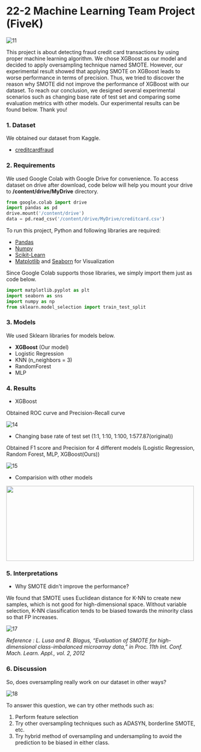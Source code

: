 # 22-2 Machine Learning Team Project (FiveK)
![11](https://user-images.githubusercontent.com/80759204/208238456-7ee65f32-ecff-4525-bbf7-7369a9aa5c0c.JPG)

This project is about detecting fraud credit card transactions by using proper machine learning algorithm. We chose XGBoost as our model and decided to apply oversampling technique named SMOTE. However, our experimental result showed that applying SMOTE on XGBoost leads to worse performance in terms of precision. Thus, we tried to discover the reason why SMOTE did not improve the performance of XGBoost with our dataset. To reach our conclusion, we designed several experimental scenarios such as changing base rate of test set and comparing some evaluation metrics with other models. Our experimental results can be found below. Thank you!

### 1. Dataset

  We obtained our dataset from Kaggle.
  * [creditcardfraud](https://www.kaggle.com/datasets/mlg-ulb/creditcardfraud)

### 2. Requirements
  We used Google Colab with Google Drive for convenience. To access dataset on drive after download, code below will help you mount your drive to **/content/drive/MyDrive** directory.

```python
from google.colab import drive
import pandas as pd
drive.mount('/content/drive')
data = pd.read_csv('/content/drive/MyDrive/creditcard.csv')
```

  To run this project, Python and following libraries are required:
  * [Pandas](https://pandas.pydata.org/)
  * [Numpy](https://numpy.org/)
  * [Scikit-Learn](https://scikit-learn.org/stable/)
  * [Matplotlib](https://matplotlib.org/) and [Seaborn](https://seaborn.pydata.org/) for Visualization

  Since Google Colab supports those libraries, we simply import them just as code below.
```python
import matplotlib.pyplot as plt
import seaborn as sns
import numpy as np
from sklearn.model_selection import train_test_split
```

### 3. Models 
We used Sklearn libraries for models below.

* **XGBoost** (Our model)
* Logistic Regression
* KNN (n_neighbors = 3)
* RandomForest
* MLP

### 4. Results

* XGBoost 

Obtained ROC curve and Precision-Recall curve

![14](https://user-images.githubusercontent.com/80759204/208238636-b9b5bd12-190c-451a-b23e-4bd12223fde9.JPG)


* Changing base rate of test set (1:1, 1:10, 1:100, 1:577.87(original))

Obtained F1 score and Precision for 4 different models (Logistic Regression, Random Forest, MLP, XGBoost(Ours))

![15](https://user-images.githubusercontent.com/80759204/208238707-607dfec5-295a-4b5e-9996-ea1ef4d070c3.JPG)




* Comparision with other models

<img src="https://user-images.githubusercontent.com/80759204/208238764-be4e4b37-b789-48d7-be0a-299ca0263de1.JPG"  width="500" height="200">

### 5. Interpretations

* Why SMOTE didn't improve the performance?

We found that SMOTE uses Euclidean distance for K-NN to create new samples, which is not good for high-dimensional space. Without variable selection, K-NN classification tends to be biased towards the minority class so that FP increases.

![17](https://user-images.githubusercontent.com/80759204/208238892-881c6790-0d40-4b6c-bcf2-6bc48ad59523.JPG)

_Reference : L. Lusa and R. Blagus, “Evaluation of SMOTE for high-dimensional class-imbalanced microarray data,” in Proc. 11th Int. Conf. Mach. Learn. Appl., vol. 2, 2012_

### 6. Discussion

So, does oversampling really work on our dataset in other ways?

![18](https://user-images.githubusercontent.com/80759204/208239117-6a99bfb3-202e-418b-85a4-79226e1950d9.JPG)

To answer this question, we can try other methods such as:
  1. Perform feature selection
  2. Try other oversampling techniques such as ADASYN, borderline SMOTE, etc.
  3. Try hybrid method of oversampling and undersampling to avoid the prediction to be biased in either class.
